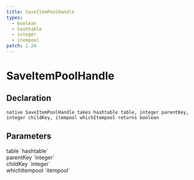 ```yaml
---
title: SaveItemPoolHandle
types:
  - boolean
  - hashtable
  - integer
  - itempool
patch: 1.24
---
```


# SaveItemPoolHandle

## Declaration

```
native SaveItemPoolHandle takes hashtable table, integer parentKey, integer childKey, itempool whichItempool returns boolean
```

## Parameters
<dl>
  <dt>table `hashtable`</dt>
  <dd></dd>

  <dt>parentKey `integer`</dt>
  <dd></dd>

  <dt>childKey `integer`</dt>
  <dd></dd>

  <dt>whichItempool `itempool`</dt>
  <dd></dd>
</dl>